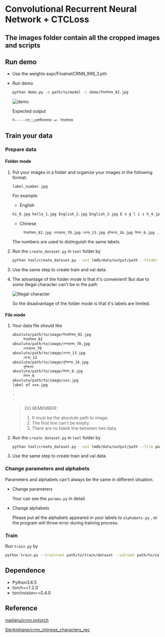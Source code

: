 # Convolutional Recurrent Neural Network + CTCLoss 

## The images folder contain all the cropped images and scripts  

## Run demo

- Use the weights expr/FinalnetCRNN_999_3.pth

- Run demo

  ```sh
  python demo.py -m path/to/model -i demo/উত্তরাধিকার_82.jpg
  ```

   ![demo](https://raw.githubusercontent.com/Holmeyoung/crnn_pytorch/master/demo/demo.jpg)

  Expected output

  ```sh
  উ-----তত্্্তররাাধিিককাাারর => উত্তরাধিকার
  ```

## Train your data

### Prepare data

#### Folder mode

1. Put your images in a folder and organize your images in the following format:

   `label_number.jpg` 

   For example

   - English

   ```sh
   hi_0.jpg hello_1.jpg English_2.jpg English_3.jpg E n g l i s h_4.jpg...
   ```

   - Chinese

   ```sh
        উত্তরাধিকার_82.jpg দেশপ্রেমের_70.jpg দেশের_13.jpg ধূলিকণায়_16.jpg বিশাল_6.jpg ...
   ```

   The numbers are used to distinguish the same labels.



2. Run the `create_dataset.py` in `tool` folder by

   ```sh
   python tool/create_dataset.py --out lmdb/data/output/path --folder path/to/folder
   ```

   

3. Use the same step to create train and val data.



4. The advantage of the folder mode is that it's convenient! But due to some illegal character can't be in the path

    ![Illegal character](https://raw.githubusercontent.com/Holmeyoung/crnn_pytorch/master/demo/illegal_character.png)

   So the disadvantage of the folder mode is that it's labels are limited. 



#### File mode

1. Your data file should like

   ```sh
   absolute/path/to/image/উত্তরাধিকার_82.jpg
        উত্তরাধিকার_82
   absolute/path/to/image/দেশপ্রেমের_70.jpg
        দেশপ্রেমের_70
   absolute/path/to/image/দেশের_13.jpg
        দেশের_13
   absolute/path/to/image/ধূলিকণায়_16.jpg
        ধূলিকণায়
   absolute/path/to/image/বিশাল_6.jpg
        বিশাল_6
   absolute/path/to/image/xxx.jpg
   label of xxx.jpg
   .
   .
   .
   ```

   > DO REMEMBER:
   >
   > 1. It must be the absolute path to image.
   > 2. The first line can't be empty.
   > 3. There are no blank line between two data.



2. Run the `create_dataset.py` in `tool` folder by

   ```sh
   python tool/create_dataset.py --out lmdb/data/output/path --file path/to/file
   ```

   

3. Use the same step to create train and val data.



### Change parameters and alphabets

Parameters and alphabets can't always be the same in different situation. 

- Change parameters

  Your can see the `params.py` in detail.

- Change alphabets

  Please put all the alphabets appeared in your labels to `alphabets.py` , or the program will throw error during training process.



### Train

Run `train.py` by

```sh
python train.py --trainroot path/to/train/dataset --valroot path/to/val/dataset
```

## Dependence

- Python3.6.5
- torch==1.2.0
- torchvision==0.4.0


## Reference

[meijieru/crnn.pytorch](<https://github.com/meijieru/crnn.pytorch>)

[Sierkinhane/crnn_chinese_characters_rec](<https://github.com/Sierkinhane/crnn_chinese_characters_rec>)

